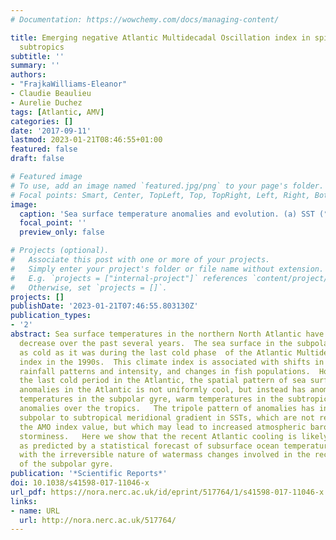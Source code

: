 ```yaml
---
# Documentation: https://wowchemy.com/docs/managing-content/

title: Emerging negative Atlantic Multidecadal Oscillation index in spite of warm
  subtropics
subtitle: ''
summary: ''
authors:
- "FrajkaWilliams-Eleanor"
- Claudie Beaulieu
- Aurelie Duchez
tags: [Atlantic, AMV]
categories: []
date: '2017-09-11'
lastmod: 2023-01-21T08:46:55+01:00
featured: false
draft: false

# Featured image
# To use, add an image named `featured.jpg/png` to your page's folder.
# Focal points: Smart, Center, TopLeft, Top, TopRight, Left, Right, BottomLeft, Bottom, BottomRight.
image:
  caption: 'Sea surface temperature anomalies and evolution. (a) SST (°C) from the ERSST dataset for the period July 2014–June 2016 are plotted relative to the average over July 2004–June 2012. The map was created using Generic Mapping Toolbox v5.2.1 (gmt.soest.hawaii.edu/). (b) Temporal evolution of the zonally-averaged SST as a function of latitude. Both panels show that the recent period has a cold anomaly in the subpolar gyre, but also a warm anomaly in the subtropics. (c) Line plots of the zonally-averaged SSTs, where each line represents an average of 2-years. The periods included are the early part of the last cold AMO period (1963–1973, blue) and the late part (1973–1996, red). Black shows the profile for the 2 year period: July 2014–June 2016. (d) NAO index where the bar for 2015 represents the December 2015–February 2016 period.'
  focal_point: ''
  preview_only: false

# Projects (optional).
#   Associate this post with one or more of your projects.
#   Simply enter your project's folder or file name without extension.
#   E.g. `projects = ["internal-project"]` references `content/project/deep-learning/index.md`.
#   Otherwise, set `projects = []`.
projects: []
publishDate: '2023-01-21T07:46:55.803130Z'
publication_types:
- '2'
abstract: Sea surface temperatures in the northern North Atlantic have shown a marked
  decrease over the past several years.  The sea surface in the subpolar gyre is now
  as cold as it was during the last cold phase  of the Atlantic Multidecadal Oscillation
  index in the 1990s.  This climate index is associated with shifts in hurricane activity,
  rainfall patterns and intensity, and changes in fish populations.  However, unlike
  the last cold period in the Atlantic, the spatial pattern of sea surface temperature
  anomalies in the Atlantic is not uniformly cool, but instead has anomalously  cold
  temperatures in the subpolar gyre, warm temperatures in the subtropics and cool
  anomalies over the tropics.   The tripole pattern of anomalies has increased the
  subpolar to subtropical meridional gradient in SSTs, which are not represented by
  the AMO index value, but which may lead to increased atmospheric baroclinicity and
  storminess.   Here we show that the recent Atlantic cooling is likely to persist,
  as predicted by a statistical forecast of subsurface ocean temperatures and consistent
  with the irreversible nature of watermass changes involved in the recent cooling
  of the subpolar gyre.
publication: '*Scientific Reports*'
doi: 10.1038/s41598-017-11046-x
url_pdf: https://nora.nerc.ac.uk/id/eprint/517764/1/s41598-017-11046-x.pdf
links:
- name: URL
  url: http://nora.nerc.ac.uk/517764/
---
```

